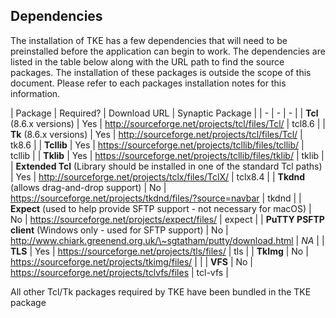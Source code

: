 ## Dependencies

The installation of TKE has a few dependencies that will need to be preinstalled before the application can begin to work.  The dependencies are listed in the table below along with the URL path to find the source packages.  The installation of these packages is outside the scope of this document.  Please refer to each packages installation notes for this information.

| Package | Required? | Download URL | Synaptic Package |
| - | - | - |
| **Tcl** (8.6.x versions) | Yes | http://sourceforge.net/projects/tcl/files/Tcl/ | tcl8.6 |
| **Tk** (8.6.x versions) | Yes | http://sourceforge.net/projects/tcl/files/Tcl/ | tk8.6 |
| **Tcllib** | Yes | https://sourceforge.net/projects/tcllib/files/tcllib/ | tcllib |
| **Tklib** | Yes | https://sourceforge.net/projects/tcllib/files/tklib/ | tklib |
| **Extended Tcl** (Library should be installed in one of the standard Tcl paths) | Yes | http://sourceforge.net/projects/tclx/files/TclX/ | tclx8.4 |
| **Tkdnd** (allows drag-and-drop support) | No | https://sourceforge.net/projects/tkdnd/files/?source=navbar | tkdnd |
| **Expect** (used to help provide SFTP support - not necessary for macOS) | No | https://sourceforge.net/projects/expect/files/ | expect |
| **PuTTY PSFTP client** (Windows only - used for SFTP support) | No | http://www.chiark.greenend.org.uk/\~sgtatham/putty/download.html | _NA_ |
| **TLS** | Yes | https://sourceforge.net/projects/tls/files/ | tls |
| **TkImg** | No | https://sourceforge.net/projects/tkimg/files/ | |
| **VFS** | No | https://sourceforge.net/projects/tclvfs/files | tcl-vfs |

All other Tcl/Tk packages required by TKE have been bundled in the TKE package

